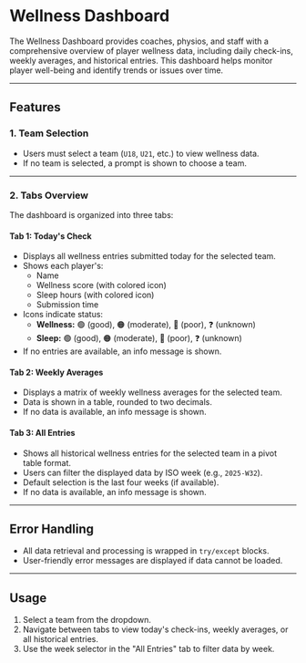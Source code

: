 # Wellness Dashboard

The Wellness Dashboard provides coaches, physios, and staff with a comprehensive overview of player wellness data, including daily check-ins, weekly averages, and historical entries. This dashboard helps monitor player well-being and identify trends or issues over time.

---

## Features

### 1. Team Selection

- Users must select a team (`U18`, `U21`, etc.) to view wellness data.
- If no team is selected, a prompt is shown to choose a team.

---

### 2. Tabs Overview

The dashboard is organized into three tabs:

#### **Tab 1: Today's Check**

- Displays all wellness entries submitted today for the selected team.
- Shows each player's:
  - Name
  - Wellness score (with colored icon)
  - Sleep hours (with colored icon)
  - Submission time
- Icons indicate status:
  - **Wellness:** 🟢 (good), 🟠 (moderate), 🔴 (poor), ❓ (unknown)
  - **Sleep:** 🟢 (good), 🟠 (moderate), 🔴 (poor), ❓ (unknown)
- If no entries are available, an info message is shown.

#### **Tab 2: Weekly Averages**

- Displays a matrix of weekly wellness averages for the selected team.
- Data is shown in a table, rounded to two decimals.
- If no data is available, an info message is shown.

#### **Tab 3: All Entries**

- Shows all historical wellness entries for the selected team in a pivot table format.
- Users can filter the displayed data by ISO week (e.g., `2025-W32`).
- Default selection is the last four weeks (if available).
- If no data is available, an info message is shown.

---

## Error Handling

- All data retrieval and processing is wrapped in `try/except` blocks.
- User-friendly error messages are displayed if data cannot be loaded.

---

## Usage

1. Select a team from the dropdown.
2. Navigate between tabs to view today's check-ins, weekly averages, or all historical entries.
3. Use the week selector in the "All Entries" tab to filter data by week.

